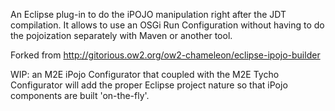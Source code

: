 An Eclipse plug-in to do the iPOJO manipulation right after the JDT compilation.
It allows to use an OSGi Run Configuration without having to do the pojoization separately with Maven or another tool.

Forked from http://gitorious.ow2.org/ow2-chameleon/eclipse-ipojo-builder

WIP: an M2E iPojo Configurator that coupled with the M2E Tycho Configurator will add the proper Eclipse project nature so that iPojo components are built 'on-the-fly'.


